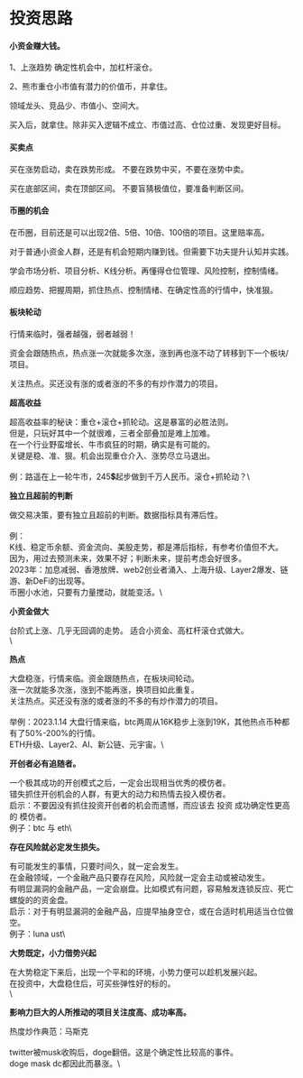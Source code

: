# 投资思路

#### **小资金赚大钱。**

1、上涨趋势 确定性机会中，加杠杆滚仓。



2、熊市重仓小市值有潜力的价值币，并拿住。

领域龙头、竞品少、市值小、空间大。

买入后，就拿住。除非买入逻辑不成立、市值过高、仓位过重、发现更好目标。

#### 买卖点

买在涨势启动，卖在跌势形成。 不要在跌势中买，不要在涨势中卖。&#x20;

买在底部区间，卖在顶部区间。 不要盲猜极值位，要准备判断区间。

#### 币圈的机会

在币圈，目前还是可以出现2倍、5倍、10倍、100倍的项目。这里赔率高。

对于普通小资金人群，还是有机会短期内赚到钱。但需要下功夫提升认知并实践。

学会市场分析、项目分析、K线分析。再懂得仓位管理、风险控制，控制情绪。

顺应趋势、把握周期，抓住热点、控制情绪、在确定性高的行情中，快准狠。

#### 板块轮动

行情来临时，强者越强，弱者越弱！&#x20;

资金会跟随热点，热点涨一次就能多次涨，涨到再也涨不动了转移到下一个板块/项目。

关注热点。买还没有涨的或者涨的不多的有炒作潜力的项目。



**超高收益**

超高收益率的秘诀：重仓+滚仓+抓轮动。这是暴富的必胜法则。\
但是，只玩好其中一个就很难，三者全部叠加是难上加难。\
在一个行业野蛮增长、牛市疯狂的时期，确实是有可能的。\
关键是稳、准、狠。机会出现重仓介入、涨势尽立马退出。\
\
例：路遥在上一轮牛市，245💲起步做到千万人民币。滚仓+抓轮动？\


**独立且超前的判断**

做交易决策，要有独立且超前的判断。数据指标具有滞后性。\
\
例：\
K线、稳定币余额、资金流向、美股走势，都是滞后指标，有参考价值但不大。\
因为，用过去预测未来，效果不好；判断未来，提前考虑会好很多。\
2023年：加息减弱、香港放牌、web2创业者涌入、上海升级、Layer2爆发、链游、新DeFi的出现等。\
币圈小水池，只要有力量搅动，就能变活。\


**小资金做大**

台阶式上涨、几乎无回调的走势。 适合小资金、高杠杆滚仓式做大。\
\


**热点**

大盘稳涨，行情来临。资金跟随热点，在板块间轮动。\
涨一次就能多次涨，涨到不能再涨，换项目如此重复。\
关注热点。买还没有涨的或者涨的不多的有炒作潜力的项目。\
\
举例：2023.1.14 大盘行情来临，btc两周从16K稳步上涨到19K，其他热点币种都有了50%-200%的行情。\
ETH升级、Layer2、AI、新公链、元宇宙。\


**开创者必有追随者。**

一个极其成功的开创模式之后，一定会出现相当优秀的模仿者。\
错失抓住开创机会的人群，有更大的动力和热情去投入模仿者。\
启示：不要因没有抓住投资开创者的机会而遗憾，而应该去 投资 成功确定性更高的 模仿者。\
例子：btc 与 eth\


**存在风险就必定发生损失。**

有可能发生的事情，只要时间久，就一定会发生。\
在金融领域，一个金融产品只要存在风险，风险就一定会主动或被动发生。\
有明显漏洞的金融产品，一定会崩盘。比如模式有问题，容易触发连锁反应、死亡螺旋的的资金盘。\
启示：对于有明显漏洞的金融产品，应提早抽身空仓，或在合适时机用适当仓位做空。\
例子：luna ust\


**大势既定，小力借势兴起**

在大势稳定下来后，出现一个平和的环境，小势力便可以趁机发展兴起。\
在投资中，大盘稳住后，可买些弹性好的标的。\
\


**影响力巨大的人所推动的项目关注度高、成功率高。**

热度炒作典范：马斯克\
\
twitter被musk收购后，doge翻倍。这是个确定性比较高的事件。\
doge mask dc都因此而暴涨。\



